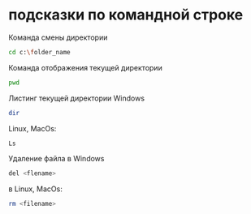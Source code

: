 # подсказки по командной строке

Команда смены директории
```sh
cd c:\folder_name
```

Команда отображения текущей директории
```sh
pwd
```

Листинг текущей директории
Windows
```sh
dir
```
Linux, MacOs:
```sh
Ls
```

Удаление файла в Windows
```sh
del <flename>
```
в Linux, MacOs:
```sh
rm <filename>
```

